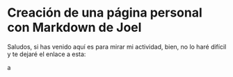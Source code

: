 # Creación de una página personal con Markdown de Joel
Saludos, si has venido aquí es para mirar mi actividad, bien, no lo haré difícil y te dejaré el enlace a esta:

a
